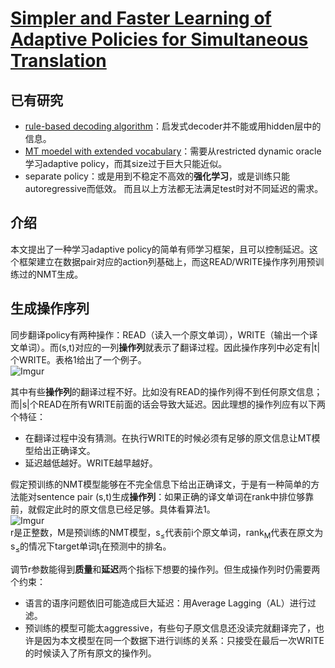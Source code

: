 # [Simpler and Faster Learning of Adaptive Policies for Simultaneous Translation](https://arxiv.org/abs/1909.01559)
## 已有研究
- [rule-based decoding algorithm](https://arxiv.org/abs/1606.02012)：启发式decoder并不能或用hidden层中的信息。
- [MT moedel with extended vocabulary](https://arxiv.org/abs/1906.01135)：需要从restricted dynamic oracle学习adaptive policy，而其size过于巨大只能近似。
- separate policy：或是用到不稳定不高效的**强化学习**，或是训练只能autoregressive而低效。
而且以上方法都无法满足test时对不同延迟的需求。
## 介绍
本文提出了一种学习adaptive policy的简单有师学习框架，且可以控制延迟。这个框架建立在数据pair对应的action列基础上，而这READ/WRITE操作序列用预训练过的NMT生成。
## 生成操作序列
同步翻译policy有两种操作：READ（读入一个原文单词），WRITE（输出一个译文单词）。而(s,t)对应的一列**操作列**就表示了翻译过程。因此操作序列中必定有|t|个WRITE。表格1给出了一个例子。\
![Imgur](https://i.imgur.com/UsL2NUr.png)

其中有些**操作列**的翻译过程不好。比如没有READ的操作列得不到任何原文信息；而|s|个READ在所有WRITE前面的话会导致大延迟。因此理想的操作列应有以下两个特征：
- 在翻译过程中没有猜测。在执行WRITE的时候必须有足够的原文信息让MT模型给出正确译文。
- 延迟越低越好。WRITE越早越好。

假定预训练的NMT模型能够在不完全信息下给出正确译文，于是有一种简单的方法能对sentence pair (s,t)生成**操作列**：如果正确的译文单词在rank中排位够靠前，就假定此时的原文信息已经足够。具体看算法1。\
![Imgur](https://i.imgur.com/ilGBttf.png)\
r是正整数，M是预训练的NMT模型，s<sub>&le;</sub>代表前i个原文单词，rank<sub>M</sub>代表在原文为s<sub>&le;</sub>的情况下target单词t<sub>j</sub>在预测中的排名。

调节r参数能得到**质量**和**延迟**两个指标下想要的操作列。但生成操作列时仍需要两个约束：
- 语言的语序问题依旧可能造成巨大延迟：用Average Lagging（AL）进行过滤。
- 预训练的模型可能太aggressive，有些句子原文信息还没读完就翻译完了，也许是因为本文模型在同一个数据下进行训练的关系：只接受在最后一次WRITE的时候读入了所有原文的操作列。

